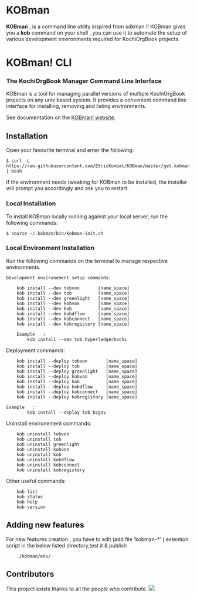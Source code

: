# KOBman
**KOBman** , is a command line utility inspired from sdkman !! 
KOBman gives you a **kob** command on your shell , you can use it to automate the setup of various development environments required for KochiOrgBook projects.





# KOBman! CLI
### The KochiOrgBook Manager Command Line Interface<!--Text-->

<!--Text-->

<!--
<!--[![Build Status](https://travis-ci.org/kobman/kobman-cli.svg?branch=master)](https://travis-ci.org/kobman/kobman-cli)
[![Latest Version](https://api.bintray.com/packages/kobman/generic/kobman-cli/images/download.svg) ](https://bintray.com/kobman/generic/kobman-cli/_latestVersion)
[![Backers on Open Collective](https://opencollective.com/kobman/backers/badge.svg)](#backers) 
[![Sponsors on Open Collective](https://opencollective.com/kobman/sponsors/badge.svg)](#sponsors)
[![Slack](https://slack.kobman.io/badge.svg)](https://slack.kobman.io)
-->

KOBman is a tool for managing parallel versions of multiple KochiOrgBook projects on any unix based system. It provides a convenient command line interface for installing, removing and listing environments.

See documentation on the [KOBman! website](https://kobman.io).

## Installation

Open your favourite terminal and enter the following:

    $ curl -L https://raw.githubusercontent.com/EtricKombat/KOBman/master/get.kobman.io | bash

If the environment needs tweaking for KOBman to be installed, the installer will prompt you accordingly and ask you to restart.


### Local Installation

To install KOBman locally running against your local server, run the following commands:

	
	$ source ~/.kobman/bin/kobman-init.sh



### Local Environment Installation

Run the following commands on the terminal to manage respective environments.
	
	Development environement setup commands:
       
        kob install --dev tobvon       [name_space]       
        kob install --dev tob          [name_space]
        kob install --dev greenlight   [name_space]
        kob install --dev kobvon       [name_space]
        kob install --dev kob          [name_space]
        kob install --dev kobdflow     [name_space]
        kob install --dev kobconnect   [name_space]        
        kob install --dev kobregistory [name_space]

        Example   :
            kob install --dev tob hyperledgerkochi
        
Deployment commands:
        
        kob install --deploy tobvon       [name_space]       
        kob install --deploy tob          [name_space]
        kob install --deploy greenlight   [name_space]
        kob install --deploy kobvon       [name_space]
        kob install --deploy kob          [name_space]
        kob install --deploy kobdflow     [name_space]
        kob install --deploy kobconnect   [name_space]        
        kob install --deploy kobregistory [name_space]
        
	Example   :
            kob install --deploy tob bcgov
Uninstall environement  commands:
       
        kob uninstall tobvon             
        kob uninstall tob         
        kob uninstall greenlight  
        kob uninstall kobvon       
        kob uninstall kob          
        kob uninstall kobdflow     
        kob uninstall kobconnect           
        kob uninstall kobregistory 

                
        
Other useful commands:        
  
             
        kob list
        kob status        
        kob help     
        kob version     
         

## Adding new features

For new features creation , you have to edit (add file 'kobman-\*' ) extention script in the below listed directory,test it & publish

        ./kobman/env/

## Contributors

This project exists thanks to all the people who contribute. 
<a href="https://github.com/hyperledgerkochi/KOBDevOps/graphs/contributors"><img src="https://i.stack.imgur.com/kk4j4.jpg" /></a>


